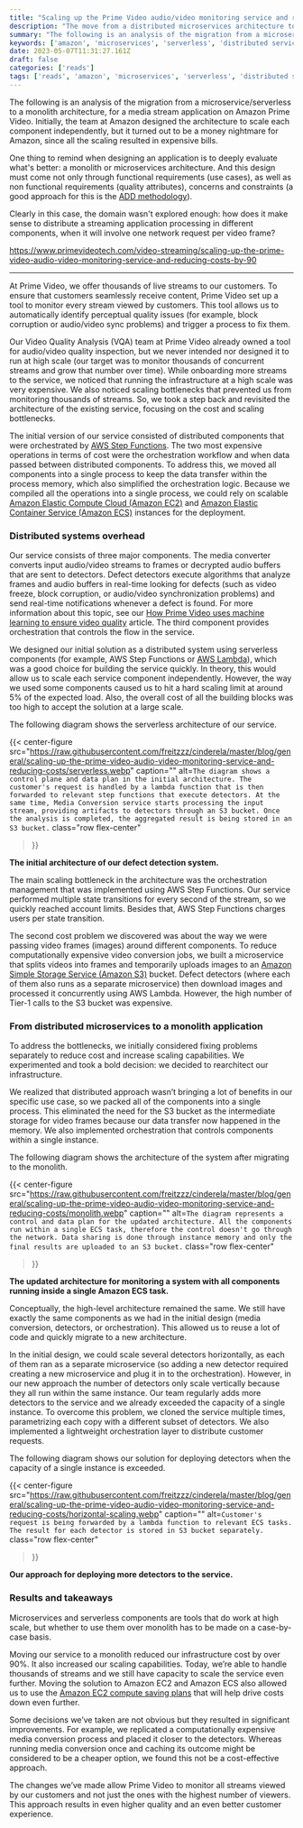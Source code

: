 ```yaml
---
title: "Scaling up the Prime Video audio/video monitoring service and reducing costs by 90%"
description: "The move from a distributed microservices architecture to a monolith application helped achieve higher scale, resilience, and reduce costs."
summary: "The following is an analysis of the migration from a microservice/serverless to a monolith architecture, for a media stream application on Amazon Prime Video. Initially, the team at Amazon designed the architecture to scale each component independently, but it turned out to be a money nightmare for Amazon, since all the scaling resulted in expensive bills."
keywords: ['amazon', 'microservices', 'serverless', 'distributed services', 'monolith', 'streaming']
date: 2023-05-07T11:31:27.161Z
draft: false
categories: ['reads']
tags: ['reads', 'amazon', 'microservices', 'serverless', 'distributed services', 'monolith', 'streaming']
---
```


The following is an analysis of the migration from a microservice/serverless to a monolith architecture, for a media stream application on Amazon Prime Video. Initially, the team at Amazon designed the architecture to scale each component independently, but it turned out to be a money nightmare for Amazon, since all the scaling resulted in expensive bills.

One thing to remind when designing an application is to deeply evaluate what's better: a monolith or microservices architecture. And this design must come not only through functional requirements (use cases), as well as non functional requirements (quality attributes), concerns and constraints (a good approach for this is the [ADD methodology](https://en.wikipedia.org/wiki/Attribute-driven_design)).

Clearly in this case, the domain wasn't explored enough: how does it make sense to distribute a streaming application processing in different components, when it will involve one network request per video frame?

https://www.primevideotech.com/video-streaming/scaling-up-the-prime-video-audio-video-monitoring-service-and-reducing-costs-by-90

---

At Prime Video, we offer thousands of live streams to our customers. To ensure that customers seamlessly receive content, Prime Video set up a tool to monitor every stream viewed by customers. This tool allows us to automatically identify perceptual quality issues (for example, block corruption or audio/video sync problems) and trigger a process to fix them.

Our Video Quality Analysis (VQA) team at Prime Video already owned a tool for audio/video quality inspection, but we never intended nor designed it to run at high scale (our target was to monitor thousands of concurrent streams and grow that number over time). While onboarding more streams to the service, we noticed that running the infrastructure at a high scale was very expensive. We also noticed scaling bottlenecks that prevented us from monitoring thousands of streams. So, we took a step back and revisited the architecture of the existing service, focusing on the cost and scaling bottlenecks.

The initial version of our service consisted of distributed components that were orchestrated by [AWS Step Functions](https://docs.aws.amazon.com/step-functions/latest/dg/welcome.html). The two most expensive operations in terms of cost were the orchestration workflow and when data passed between distributed components. To address this, we moved all components into a single process to keep the data transfer within the process memory, which also simplified the orchestration logic. Because we compiled all the operations into a single process, we could rely on scalable [Amazon Elastic Compute Cloud (Amazon EC2)](https://docs.aws.amazon.com/AWSEC2/latest/UserGuide/concepts.html) and [Amazon Elastic Container Service (Amazon ECS)](https://docs.aws.amazon.com/AmazonECS/latest/developerguide/Welcome.html) instances for the deployment.

### **Distributed systems overhead**

Our service consists of three major components. The media converter converts input audio/video streams to frames or decrypted audio buffers that are sent to detectors. Defect detectors execute algorithms that analyze frames and audio buffers in real-time looking for defects (such as video freeze, block corruption, or audio/video synchronization problems) and send real-time notifications whenever a defect is found. For more information about this topic, see our [How Prime Video uses machine learning to ensure video quality](https://www.primevideotech.com/computer-vision/how-prime-video-uses-machine-learning-to-ensure-video-quality) article. The third component provides orchestration that controls the flow in the service.

We designed our initial solution as a distributed system using serverless components (for example, AWS Step Functions or [AWS Lambda](https://docs.aws.amazon.com/lambda/latest/dg/welcome.html)), which was a good choice for building the service quickly. In theory, this would allow us to scale each service component independently. However, the way we used some components caused us to hit a hard scaling limit at around 5% of the expected load. Also, the overall cost of all the building blocks was too high to accept the solution at a large scale.

The following diagram shows the serverless architecture of our service.

 {{< center-figure
    src="https://raw.githubusercontent.com/freitzzz/cinderela/master/blog/general/scaling-up-the-prime-video-audio-video-monitoring-service-and-reducing-costs/serverless.webp"
    caption=""
    alt=`The diagram shows a control plane and data plan in the initial architecture. The customer's request is handled by a lambda function that is then forwarded to relevant step functions that execute detectors. At the same time, Media Conversion service starts processing the input stream, providing artifacts to detectors through an S3 bucket. Once the analysis is completed, the aggregated result is being stored in an S3 bucket.`
    class="row flex-center"
>}}

**The initial architecture of our defect detection system.**

The main scaling bottleneck in the architecture was the orchestration management that was implemented using AWS Step Functions. Our service performed multiple state transitions for every second of the stream, so we quickly reached account limits. Besides that, AWS Step Functions charges users per state transition.

The second cost problem we discovered was about the way we were passing video frames (images) around different components. To reduce computationally expensive video conversion jobs, we built a microservice that splits videos into frames and temporarily uploads images to an [Amazon Simple Storage Service (Amazon S3)](https://docs.aws.amazon.com/AmazonS3/latest/userguide/Welcome.html) bucket. Defect detectors (where each of them also runs as a separate microservice) then download images and processed it concurrently using AWS Lambda. However, the high number of Tier-1 calls to the S3 bucket was expensive.

### **From distributed microservices to a monolith application**

To address the bottlenecks, we initially considered fixing problems separately to reduce cost and increase scaling capabilities. We experimented and took a bold decision: we decided to rearchitect our infrastructure.

We realized that distributed approach wasn’t bringing a lot of benefits in our specific use case, so we packed all of the components into a single process. This eliminated the need for the S3 bucket as the intermediate storage for video frames because our data transfer now happened in the memory. We also implemented orchestration that controls components within a single instance.

The following diagram shows the architecture of the system after migrating to the monolith.

 {{< center-figure
    src="https://raw.githubusercontent.com/freitzzz/cinderela/master/blog/general/scaling-up-the-prime-video-audio-video-monitoring-service-and-reducing-costs/monolith.webp"
    caption=""
    alt=`The diagram represents a control and data plan for the updated architecture. All the components run within a single ECS task, therefore the control doesn't go through the network. Data sharing is done through instance memory and only the final results are uploaded to an S3 bucket.`
    class="row flex-center"
>}}

**The updated architecture for monitoring a system with all components running inside a single Amazon ECS task.**

Conceptually, the high-level architecture remained the same. We still have exactly the same components as we had in the initial design (media conversion, detectors, or orchestration). This allowed us to reuse a lot of code and quickly migrate to a new architecture.

In the initial design, we could scale several detectors horizontally, as each of them ran as a separate microservice (so adding a new detector required creating a new microservice and plug it in to the orchestration). However, in our new approach the number of detectors only scale vertically because they all run within the same instance. Our team regularly adds more detectors to the service and we already exceeded the capacity of a single instance. To overcome this problem, we cloned the service multiple times, parametrizing each copy with a different subset of detectors. We also implemented a lightweight orchestration layer to distribute customer requests.

The following diagram shows our solution for deploying detectors when the capacity of a single instance is exceeded.

 {{< center-figure
    src="https://raw.githubusercontent.com/freitzzz/cinderela/master/blog/general/scaling-up-the-prime-video-audio-video-monitoring-service-and-reducing-costs/horizontal-scaling.webp"
    caption=""
    alt=`Customer's request is being forwarded by a lambda function to relevant ECS tasks. The result for each detector is stored in S3 bucket separately.`
    class="row flex-center"
>}}

**Our approach for deploying more detectors to the service.**

### **Results and takeaways**

Microservices and serverless components are tools that do work at high scale, but whether to use them over monolith has to be made on a case-by-case basis.

Moving our service to a monolith reduced our infrastructure cost by over 90%. It also increased our scaling capabilities. Today, we’re able to handle thousands of streams and we still have capacity to scale the service even further. Moving the solution to Amazon EC2 and Amazon ECS also allowed us to use the [Amazon EC2 compute saving plans](https://aws.amazon.com/savingsplans/compute-pricing/) that will help drive costs down even further.

Some decisions we’ve taken are not obvious but they resulted in significant improvements. For example, we replicated a computationally expensive media conversion process and placed it closer to the detectors. Whereas running media conversion once and caching its outcome might be considered to be a cheaper option, we found this not be a cost-effective approach.

The changes we’ve made allow Prime Video to monitor all streams viewed by our customers and not just the ones with the highest number of viewers. This approach results in even higher quality and an even better customer experience.